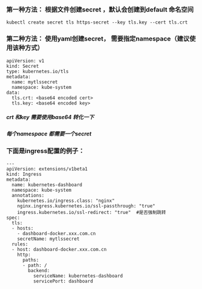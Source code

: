 ### 第一种方法： 根据文件创建secret ，默认会创建到default 命名空间
```
kubectl create secret tls https-secret --key tls.key --cert tls.crt

```
### 第二种方法： 使用yaml创建secret， 需要指定namespace（建议使用该种方式）
```
apiVersion: v1
kind: Secret
type: kubernetes.io/tls
metadata:
  name: mytlssecret
  namespace: kube-system
data:
  tls.crt: <base64 encoded cert>
  tls.key: <base64 encoded key>
```
##### crt 和key 需要使用base64 转化一下
##### 每个namespace 都需要一个secret


### 下面是ingress配置的例子：
```
---
apiVersion: extensions/v1beta1
kind: Ingress
metadata:
  name: kubernetes-dashboard
  namespace: kube-system
  annotations:
    kubernetes.io/ingress.class: "nginx"
    nginx.ingress.kubernetes.io/ssl-passthrough: "true"
    ingress.kubernetes.io/ssl-redirect: "true"  #是否强制跳转
spec:
  tls:
  - hosts:
    - dashboard-docker.xxx.com.cn
    secretName: mytlssecret
  rules:
  - host: dashboard-docker.xxx.com.cn
    http:
      paths:
      - path: /
        backend:
          serviceName: kubernetes-dashboard
          servicePort: dashboard

```
